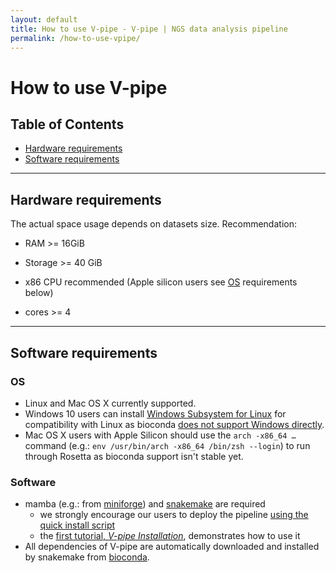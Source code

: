 ```yaml
---
layout: default
title: How to use V-pipe - V-pipe | NGS data analysis pipeline
permalink: /how-to-use-vpipe/
---
```


# How to use V-pipe

## Table of Contents
- [Hardware requirements](#hardware-requirements)
- [Software requirements](#software-requirements)

---

## Hardware requirements

The actual space usage depends on datasets size. Recommendation:

- RAM >= 16GiB
- Storage >= 40 GiB


- x86 CPU recommended (Apple silicon users see [OS](#os) requirements below)
- cores >= 4

---

## Software requirements


### OS

- Linux and Mac OS X currently supported.
- Windows 10 users can install [Windows Subsystem for Linux](https://learn.microsoft.com/en-us/windows/wsl/about) for compatibility with Linux as bioconda [does not support Windows directly](https://bioconda.github.io/faqs.html#what-versions-are-supported).
- Mac OS X users with Apple Silicon should use the `arch -x86_64 …` command (e.g.: `env /usr/bin/arch -x86_64 /bin/zsh --login`) to run through Rosetta as bioconda support isn't stable yet.

### Software

- mamba (e.g.: from [miniforge](https://github.com/conda-forge/miniforge)) and [snakemake](https://snakemake.readthedocs.io/en/stable/) are required
  - we strongly encourage our users to deploy the pipeline [using the quick install script](https://github.com/cbg-ethz/V-pipe/blob/master/utils/README.md#quick-installer)
  - the [first tutorial, _V-pipe Installation_](https://github.com/cbg-ethz/V-pipe/blob/master/docs/tutorial_0_install.md), demonstrates how to use it
- All dependencies of V-pipe are automatically downloaded and installed by snakemake from [bioconda](https://bioconda.github.io/).
